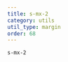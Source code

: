 ```yaml
---
title: s-mx-2
category: utils
util_type: margin
order: 68
---
```

<div class="s-mx-2">
  <code>s-mx-2</code>
</div>